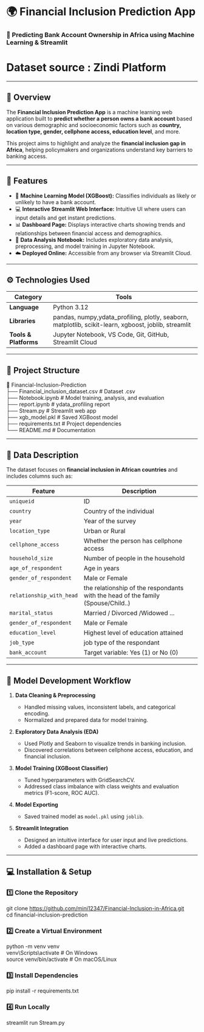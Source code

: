 # 🌍 Financial Inclusion Prediction App

### 🧠 Predicting Bank Account Ownership in Africa using Machine Learning & Streamlit
# Dataset source : Zindi Platform
---

## 📘 Overview
The **Financial Inclusion Prediction App** is a machine learning web application built to **predict whether a person owns a bank account** based on various demographic and socioeconomic factors such as **country, location type, gender, cellphone access, education level**, and more.

This project aims to highlight and analyze the **financial inclusion gap in Africa**, helping policymakers and organizations understand key barriers to banking access.

---

## 🚀 Features
- 🤖 **Machine Learning Model (XGBoost):** Classifies individuals as likely or unlikely to have a bank account.  
- 💻 **Interactive Streamlit Web Interface:** Intuitive UI where users can input details and get instant predictions.  
- 📊 **Dashboard Page:** Displays interactive charts showing trends and relationships between financial access and demographics.  
- 🧩 **Data Analysis Notebook:** Includes exploratory data analysis, preprocessing, and model training in Jupyter Notebook.  
- ☁️ **Deployed Online:** Accessible from any browser via Streamlit Cloud.

---

## ⚙️ Technologies Used

| Category | Tools |
|-----------|-------|
| **Language** | Python 3.12 |
| **Libraries** | pandas, numpy,ydata_profiling, plotly, seaborn, matplotlib, scikit-learn, xgboost, joblib, streamlit |
| **Tools & Platforms** | Jupyter Notebook, VS Code, Git, GitHub, Streamlit Cloud |

---

## 📂 Project Structure
📁 Financial-Inclusion-Prediction <br/>
├── Financial_inclusion_dataset.csv # Dataset .csv <br/>
├── Notebook.ipynb # Model training, analysis, and evaluation <br/>
├── report.ipynb # ydata_profiling report <br/>
├── Stream.py # Streamlit web app <br/>
├── xgb_model.pkl # Saved XGBoost model <br/>
├── requirements.txt # Project dependencies <br/>
└── README.md # Documentation



---

## 🧭 Data Description
The dataset focuses on **financial inclusion in African countries** and includes columns such as:

| Feature | Description |
|----------|-------------|
| `uniqueid` | ID |
| `country` | Country of the individual |
| `year` | Year of the survey |
| `location_type` | Urban or Rural |
| `cellphone_access` | Whether the person has cellphone access |
| `household_size` | Number of people in the household |
| `age_of_respondent` | Age in years |
| `gender_of_respondent` | Male or Female |
| `relationship_with_head` | the relationship of the respondants with the head of the family (Spouse/Child..) |
| `marital_status` | Married / Divorced /Widowed ... |
| `gender_of_respondent` | Male or Female |
| `education_level` | Highest level of education attained |
| `job_type` | job type of the respondant |
| `bank_account` | Target variable: Yes (1) or No (0) |

---

## 🧩 Model Development Workflow

1. **Data Cleaning & Preprocessing**  
   - Handled missing values, inconsistent labels, and categorical encoding.  
   - Normalized and prepared data for model training.

2. **Exploratory Data Analysis (EDA)**  
   - Used Plotly and Seaborn to visualize trends in banking inclusion.  
   - Discovered correlations between cellphone access, education, and financial inclusion.

3. **Model Training (XGBoost Classifier)**  
   - Tuned hyperparameters with GridSearchCV.  
   - Addressed class imbalance with class weights and evaluation metrics (F1-score, ROC AUC).

4. **Model Exporting**  
   - Saved trained model as `model.pkl` using `joblib`.

5. **Streamlit Integration**  
   - Designed an intuitive interface for user input and live predictions.  
   - Added a dashboard page with interactive charts.

---

## 💻 Installation & Setup

### 1️⃣ Clone the Repository
git clone https://github.com/mini12347/Financial-Inclusion-in-Africa.git <br/>
cd financial-inclusion-prediction <br/>
### 2️⃣ Create a Virtual Environment <br/>
python -m venv venv <br/>
venv\Scripts\activate     # On Windows <br/>
source venv/bin/activate  # On macOS/Linux <br/>
### 3️⃣ Install Dependencies <br/>
pip install -r requirements.txt <br/>
### 4️⃣ Run Locally <br/>
streamlit run Stream.py <br/>
